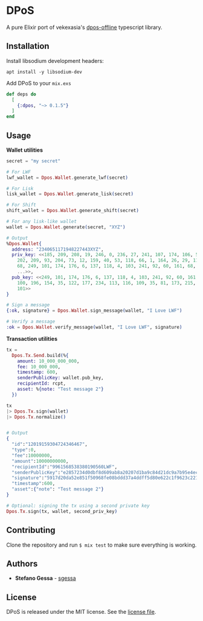 # DPoS

A pure Elixir port of vekexasia's [dpos-offline](https://www.npmjs.com/package/dpos-offline) typescript library.

## Installation

Install libsodium development headers:

`apt install -y libsodium-dev`

Add DPoS to your `mix.exs`

```elixir
def deps do
  [
    {:dpos, "~> 0.1.5"}
  ]
end
```

## Usage

**Wallet utilities**

```elixir
secret = "my secret"

# For LWF
lwf_wallet = Dpos.Wallet.generate_lwf(secret)

# For Lisk
lisk_wallet = Dpos.Wallet.generate_lisk(secret)

# For Shift
shift_wallet = Dpos.Wallet.generate_shift(secret)

# For any lisk-like wallet
wallet = Dpos.Wallet.generate(secret, "XYZ")

# Output
%Dpos.Wallet{
  address: "2340651171948227443XYZ",
  priv_key: <<185, 209, 208, 19, 246, 0, 236, 27, 241, 107, 174, 106, 54, 52,
    202, 209, 93, 204, 73, 12, 159, 40, 53, 118, 66, 1, 164, 26, 29, 112, 222,
    68, 249, 101, 174, 176, 6, 137, 118, 4, 103, 241, 92, 60, 161, 68, 190, 100,
    ...>>,
  pub_key: <<249, 101, 174, 176, 6, 137, 118, 4, 103, 241, 92, 60, 161, 68, 190,
    100, 196, 154, 35, 122, 177, 234, 113, 116, 109, 35, 81, 173, 215, 138, 11,
    101>>
}

# Sign a message
{:ok, signature} = Dpos.Wallet.sign_message(wallet, "I Love LWF")

# Verify a message
:ok = Dpos.Wallet.verify_message(wallet, "I Love LWF", signature)
```

**Transaction utilities**

```elixir
tx =
  Dpos.Tx.Send.build(%{
    amount: 10_000_000_000,
    fee: 10_000_000,
    timestamp: 600,
    senderPublicKey: wallet.pub_key,
    recipientId: rcpt,
    asset: %{note: "Test message 2"}
  })

tx
|> Dpos.Tx.sign(wallet)
|> Dpos.Tx.normalize()


# Output
{
  "id":"12019159304724346467",
  "type":0,
  "fee":10000000,
  "amount":10000000000,
  "recipientId":"9961568538380190560LWF",
  "senderPublicKey":"e2857234d0dbf8d609ab8a20207d1ba9c84d21dc9a7b95e4ecd717e0369a744b",
  "signature":"5917d20da52e851f50968fe08bddd37a4ddff5d80e622c1f9623c2210c8eb24876dc5fae80aa39bb84872670da175aa9b0a20b0f2c865752912e4204caccdc0e",
  "timestamp":600,
  "asset":{"note": "Test message 2"}
}

# Optional: signing the tx using a second private key
Dpos.Tx.sign(tx, wallet, second_priv_key)
```

## Contributing

Clone the repository and run `$ mix test` to make sure everything is working.

## Authors

* **Stefano Gessa** - [sgessa](https://github.com/sgessa)

## License

DPoS is released under the MIT license. See the [license file](LICENSE.txt).
